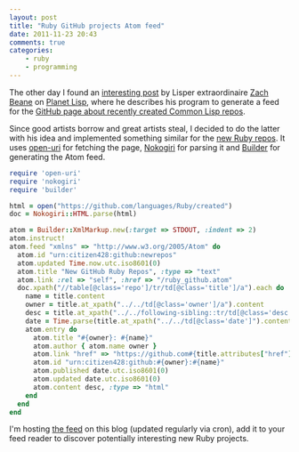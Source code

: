 ```yaml
---
layout: post
title: "Ruby GitHub projects Atom feed"
date: 2011-11-23 20:43
comments: true
categories:
    - ruby
    - programming
---
```

The other day I found an [interesting post](http://xach.livejournal.com/298220.html) by Lisper extraordinaire [Zach Beane](http://xach.livejournal.com/) on [Planet Lisp](http://planet.lisp.org/), where he describes his program to generate a feed for the [GitHub page about recently created Common Lisp repos](https://github.com/languages/Common%20Lisp/created).

Since good artists borrow and great artists steal, I decided to do the latter with his idea and implemented something similar for the [new Ruby repos](https://github.com/languages/Ruby/created). It uses [open-uri](http://www.ruby-doc.org/stdlib-1.9.3/libdoc/open-uri/rdoc/) for fetching the page, [Nokogiri](http://nokogiri.org/) for parsing it and [Builder](http://builder.rubyforge.org/) for generating the Atom feed.

``` ruby
require 'open-uri'
require 'nokogiri'
require 'builder'

html = open("https://github.com/languages/Ruby/created")
doc = Nokogiri::HTML.parse(html)

atom = Builder::XmlMarkup.new(:target => STDOUT, :indent => 2)
atom.instruct!
atom.feed "xmlns" => "http://www.w3.org/2005/Atom" do
  atom.id "urn:citizen428:github:newrepos"
  atom.updated Time.now.utc.iso8601(0)
  atom.title "New GitHub Ruby Repos", :type => "text"
  atom.link :rel => "self", :href => "/ruby_github.atom"
  doc.xpath("//table[@class='repo']/tr/td[@class='title']/a").each do |title|
    name = title.content
    owner = title.at_xpath("../../td[@class='owner']/a").content
    desc = title.at_xpath("../../following-sibling::tr/td[@class='desc']").content
    date = Time.parse(title.at_xpath("../../td[@class='date']").content)
    atom.entry do
      atom.title "#{owner}: #{name}"
      atom.author { atom.name owner }
      atom.link "href" => "https://github.com#{title.attributes["href"].value}"
      atom.id "urn:citizen428:github:#{owner}:#{name}"
      atom.published date.utc.iso8601(0)
      atom.updated date.utc.iso8601(0)
      atom.content desc, :type => "html"
    end
  end
end
```

I'm hosting [the feed](http://citizen428.net/ruby_github.atom) on this blog (updated regularly via cron), add it to your feed reader to discover potentially interesting new Ruby projects.
